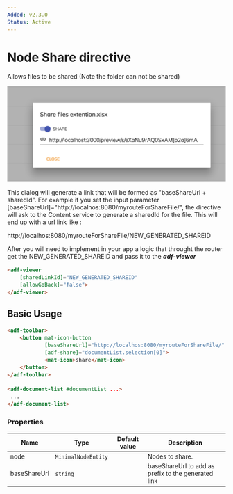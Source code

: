 ```yaml
---
Added: v2.3.0
Status: Active
---
```

# Node Share directive

Allows files to be shared (Note the folder can not be shared)

![adf-share](../docassets/images/share-directive.png)

This dialog will generate a link that will be formed as "baseShareUrl + sharedId".
For example if you set the input parameter [baseShareUrl]="http://localhos:8080/myrouteForShareFile/", 
the directive will ask to the Content service to generate a sharedId for the file. This will end up with a url link like :

http://localhos:8080/myrouteForShareFile/NEW_GENERATED_SHAREID

After you will need to implement in your app a logic that throught the router get the NEW_GENERATED_SHAREID and pass it to the ***adf-viewer***

```html
<adf-viewer
    [sharedLinkId]="NEW_GENERATED_SHAREID"
    [allowGoBack]="false">
</adf-viewer>
```

## Basic Usage

```html
<adf-toolbar>
    <button mat-icon-button
            [baseShareUrl]="http://localhos:8080/myrouteForShareFile/"
            [adf-share]="documentList.selection[0]">
            <mat-icon>share</mat-icon>
    </button>
</adf-toolbar>

<adf-document-list #documentList ...>
 ...
</adf-document-list>
```

### Properties

| Name | Type | Default value | Description |
| ---- | ---- | ------------- | ----------- |
| node | `MinimalNodeEntity` |  | Nodes to share.  |
| baseShareUrl | `string` |  | baseShareUrl to add as prefix to the generated link  |


